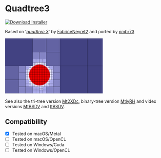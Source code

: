 # Quadtree3
[![Download Installer](https://img.shields.io/static/v1?label=Download&message=Quadtree3-Installer.lua&color=blue)](Quadtree3-Installer.lua "Installer")

Based on '_[quadtree 3](https://www.shadertoy.com/view/lljSDy)_' by [FabriceNeyret2](https://www.shadertoy.com/user/FabriceNeyret2) and ported by [nmbr73](../../Site/Profiles/nmbr73.md).

[![Thumbnail](Quadtree3_320x180.png)](https://www.shadertoy.com/view/lljSDy "View on Shadertoy.com")

See also the tri-tree version [Mt2XDc](https://www.shadertoy.com/view/Mt2XDc),
binary-tree version [MtlyRH](https://www.shadertoy.com/view/MtlyRH)
and video versions [MtBSDV](https://www.shadertoy.com/view/MtBSDV) and [ltBSDV](https://www.shadertoy.com/view/ltBSDV).

## Compatibility
- [x] Tested on macOS/Metal
- [ ] Tested on macOS/OpenCL
- [ ] Tested on Windows/Cuda
- [ ] Tested on Windows/OpenCL
